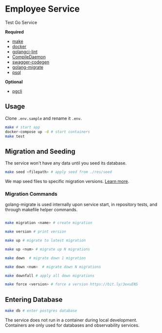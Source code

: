 # Employee Service

Test Go Service

__Required__
- [make](https://formulae.brew.sh/formula/make)
- [docker](https://docs.docker.com/desktop/)
- [golangci-lint](https://formulae.brew.sh/formula/golangci-lint)
- [CompileDaemon](https://github.com/githubnemo/CompileDaemon)
- [swagger-codegen](https://formulae.brew.sh/formula/swagger-codegen)
- [golang-migrate](https://formulae.brew.sh/formula/golang-migrate)
- [psql](https://formulae.brew.sh/formula/postgresql)

__Optional__
- [pgcli](https://formulae.brew.sh/formula/pgcli)


## Usage


Clone `.env.sample` and rename it `.env`.

```bash
make # start app
docker-compose up -d # start containers
make test
```

## Migration and Seeding

The service won't have any data until you seed its database.

```bash
make seed <filepath> # apply seed from ./res/seed
```
We map seed files to specific migration versions. [Learn more](/res/README.md#seeds).

### Migration Commands

golang-migrate is used internally upon service start, in repository tests, and through makefile helper commands. 
```bash

make migration <name> # create migration

make version # print version

make up # migrate to latest migration

make up <num> # migrate up N migrations

make down  # migrate down 1 migration

make down <num>  # migrate down N migrations

make downfall # apply all down migrations

make force <version> # force a version https://bit.ly/3exuENS

```

## Entering Database

```bash
make db # enter postgres database 
```

The service does not run in a container during local development.
Containers are only used for databases and observability services.


